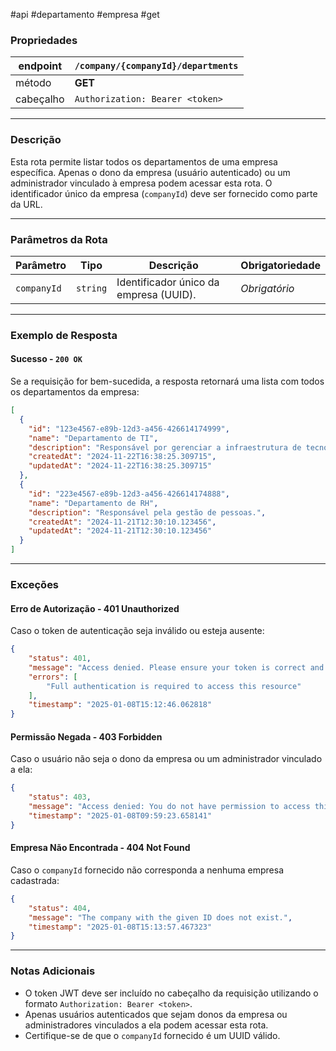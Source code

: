 #api #departamento #empresa #get

### Propriedades

|endpoint|`/company/{companyId}/departments`|
|---|---|
|método|**GET**|
|cabeçalho|`Authorization: Bearer <token>`|

---

### Descrição

Esta rota permite listar todos os departamentos de uma empresa específica. Apenas o dono da empresa (usuário autenticado) ou um administrador vinculado à empresa podem acessar esta rota. O identificador único da empresa (`companyId`) deve ser fornecido como parte da URL.

---

### Parâmetros da Rota

|**Parâmetro**|**Tipo**|**Descrição**|**Obrigatoriedade**|
|---|---|---|---|
|`companyId`|`string`|Identificador único da empresa (UUID).|_Obrigatório_|

---

### Exemplo de Resposta
#### Sucesso - `200 OK`
Se a requisição for bem-sucedida, a resposta retornará uma lista com todos os departamentos da empresa:
```json
[
  {
    "id": "123e4567-e89b-12d3-a456-426614174999",
    "name": "Departamento de TI",
    "description": "Responsável por gerenciar a infraestrutura de tecnologia.",
    "createdAt": "2024-11-22T16:38:25.309715",
    "updatedAt": "2024-11-22T16:38:25.309715"
  },
  {
    "id": "223e4567-e89b-12d3-a456-426614174888",
    "name": "Departamento de RH",
    "description": "Responsável pela gestão de pessoas.",
    "createdAt": "2024-11-21T12:30:10.123456",
    "updatedAt": "2024-11-21T12:30:10.123456"
  }
]
```

---
### Exceções
#### Erro de Autorização - **401 Unauthorized**
Caso o token de autenticação seja inválido ou esteja ausente:
```json
{
	"status": 401,
	"message": "Access denied. Please ensure your token is correct and active.",
	"errors": [
		"Full authentication is required to access this resource"
	],
	"timestamp": "2025-01-08T15:12:46.062818"
}
```

#### Permissão Negada - **403 Forbidden**
Caso o usuário não seja o dono da empresa ou um administrador vinculado a ela:
```json
{
	"status": 403,
	"message": "Access denied: You do not have permission to access this resource.",
	"timestamp": "2025-01-08T09:59:23.658141"
}
```


#### Empresa Não Encontrada - **404 Not Found**
Caso o `companyId` fornecido não corresponda a nenhuma empresa cadastrada:
```json
{
	"status": 404,
	"message": "The company with the given ID does not exist.",
	"timestamp": "2025-01-08T15:13:57.467323"
}
```

---
### Notas Adicionais
- O token JWT deve ser incluído no cabeçalho da requisição utilizando o formato `Authorization: Bearer <token>`.
- Apenas usuários autenticados que sejam donos da empresa ou administradores vinculados a ela podem acessar esta rota.
- Certifique-se de que o `companyId` fornecido é um UUID válido.